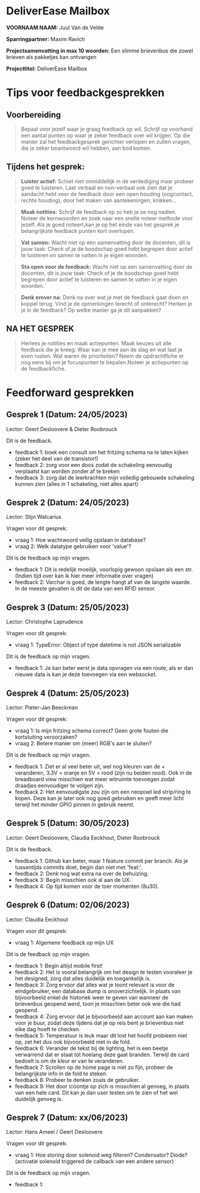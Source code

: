 # DeliverEase Mailbox

**VOORNAAM NAAM:** Juul Van de Velde

**Sparringpartner:** Maxim Ravich

**Projectsamenvatting in max 10 woorden:** Een slimme brievenbus die zowel brieven als pakketjes kan ontvangen

**Projecttitel:** DeliverEase Mailbox

# Tips voor feedbackgesprekken

## Voorbereiding

> Bepaal voor jezelf waar je graag feedback op wil. Schrijf op voorhand een aantal punten op waar je zeker feedback over wil krijgen. Op die manier zal het feedbackgesprek gerichter verlopen en zullen vragen, die je zeker beantwoord wil hebben, aan bod komen.

## Tijdens het gesprek:

> **Luister actief:** Schiet niet onmiddellijk in de verdediging maar probeer goed te luisteren. Laat verbaal en non-verbaal ook zien dat je aandacht hebt voor de feedback door een open houding (oogcontact, rechte houding), door het maken van aantekeningen, knikken...

> **Maak notities:** Schrijf de feedback op zo heb je ze nog nadien. Noteer de kernwoorden en zoek naar een snelle noteer methode voor jezelf. Als je goed noteert,kan je op het einde van het gesprek je belangrijkste feedback punten kort overlopen.

> **Vat samen:** Wacht niet op een samenvatting door de docenten, dit is jouw taak: Check of je de boodschap goed hebt begrepen door actief te luisteren en samen te vatten in je eigen woorden.

> **Sta open voor de feedback:** Wacht niet op een samenvatting door de docenten, dit is jouw taak: Check of je de boodschap goed hebt begrepen door actief te luisteren en samen te vatten in je eigen woorden.`

> **Denk erover na:** Denk na over wat je met de feedback gaat doen en koppel terug. Vind je de opmerkingen terecht of onterecht? Herken je je in de feedback? Op welke manier ga je dit aanpakken?

## NA HET GESPREK

> Herlees je notities en maak actiepunten. Maak keuzes uit alle feedback die je kreeg: Waar kan je mee aan de slag en wat laat je even rusten. Wat waren de prioriteiten? Neem de opdrachtfiche er nog eens bij om je focuspunten te bepalen.Noteer je actiepunten op de feedbackfiche.

# Feedforward gesprekken

## Gesprek 1 (Datum: 24/05/2023)

Lector: Geert Desloovere & Dieter Roobrouck

Dit is de feedback.

- feedback 1: boek een consult om het fritzing schema na te laten kijken (zeker het deel van de transistor!)
- feedback 2: zorg voor een doos zodat de schakeling eenvoudig verplaatst kan worden zonder af te breken
- feedback 3: zorg dat de leerkrachten mijn volledig gebouwde schakeling kunnen zien (alles in 1 schakeling, niet alles apart)

## Gesprek 2 (Datum: 24/05/2023)

Lector: Stijn Walcarius

Vragen voor dit gesprek:

- vraag 1: Hoe wachtwoord veilig opslaan in database?
- vraag 2: Welk datatype gebruiken voor 'value'?

Dit is de feedback op mijn vragen.

- feedback 1: Dit is redelijk moeilijk, voorlopig gewoon opslaan als een str. (Indien tijd over kan ik hier meer informatie over vragen)
- feedback 2: Varchar is goed, de lengte hangt af van de langste waarde. In de meeste gevallen is dit de data van een RFID sensor.

## Gesprek 3 (Datum: 25/05/2023)

Lector: Christophe Laprudence 

Vragen voor dit gesprek:

- vraag 1: TypeError: Object of type datetime is not JSON serializable

Dit is de feedback op mijn vragen.

- feedback 1: Je kan beter eerst je data opvragen via een route, als er dan nieuwe data is kan je deze toevoegen via een websocket.

## Gesprek 4 (Datum: 25/05/2023)

Lector: Pieter-Jan Beeckman

Vragen voor dit gesprek:

- vraag 1: Is mijn fritzing schema correct? Geen grote fouten die kortsluiting veroorzaken?
- vraag 2: Betere manier om (meer) RGB's aan te sluiten?

Dit is de feedback op mijn vragen.

- feedback 1: Ziet er al veel beter uit, wel nog kleuren van de + veranderen, 3.3V = oranje en 5V = rood (zijn nu beiden rood). Ook in de breadboard view misschien wat meer witruimte toevoegen zodat draadjes eenvoudiger te volgen zijn.
- feedback 2: Het eenvoudigste zou zijn om een neopixel led strip/ring te kopen. Deze kan je later ook nog goed gebruiken en geeft meer licht terwijl het minder GPIO pinnen in gebruik neemt.

## Gesprek 5 (Datum: 30/05/2023)

Lector: Geert Desloovere, Claudia Eeckhout, Dieter Roobrouck

Dit is de feedback.

- feedback 1: Github kan beter, maar 1 feature commit per branch. Als je tussentijds commits doet, begin dan niet met 'feat:'.
- feedback 2: Denk nog wat extra na over de behuizing.
- feedback 3: Begin misschien ook al aan de UX.
- feedback 4: Op tijd komen voor de toer momenten (8u30).

## Gesprek 6 (Datum: 02/06/2023)

Lector: Claudia Eeckhout

Vragen voor dit gesprek:

- vraag 1: Algemene feedback op mijn UX

Dit is de feedback op mijn vragen.

- feedback 1: Begin altijd mobile first!
- feedback 2: Het is vooral belangrijk om het design te testen vooraleer je het designed, zorg dat alles duidelijk en toegankelijk is.
- feedback 3: Zorg ervoor dat alles wat je toont relevant is voor de eindgebruiker, een database dump is onoverzichtelijk. In plaats van bijvoorbeeld enkel de historiek weer te geven van wanneer de brievenbus geopend werd, toon je misschien beter ook wie die had geopend.
- feedback 4: Zorg ervoor dat je bijvoorbeeld aan account aan kan maken voor je buur, zodat deze tijdens dat je op reis bent je brievenbus niet elke dag hoeft te checken.
- feedback 5: Temperatuur is leuk maar dit lost het hoofd probleem niet op, zet het dus ook bijvoorbeeld niet in de fold.
- feedback 6: Verander de tekst bij de lighting, het is een beetje verwarrend dat er staat tot hoelang deze gaat branden. Terwijl de card bedoelt is om de kleur er van te veranderen.
- feedback 7: Scrollen op de home page is niet zo fijn, probeer de belangrijkste info in de fold te steken. 
- feedback 8: Probeer te denken zoals de gebruiker. 
- feedback 9: Het door icoontje op zich is misschien al genoeg, in plaats van een hele card. Dit kan je dan user testen om te zien of het wel duidelijk genoeg is.



## Gesprek 7 (Datum: xx/06/2023)

Lector: Hans Ameel / Geert Desloovere

Vragen voor dit gesprek:

- vraag 1: Hoe storing door solenoid weg filteren? Condensator? Diode? (activatie solenoid triggered de callback van een andere sensor)

Dit is de feedback op mijn vragen.

- feedback 1: 
